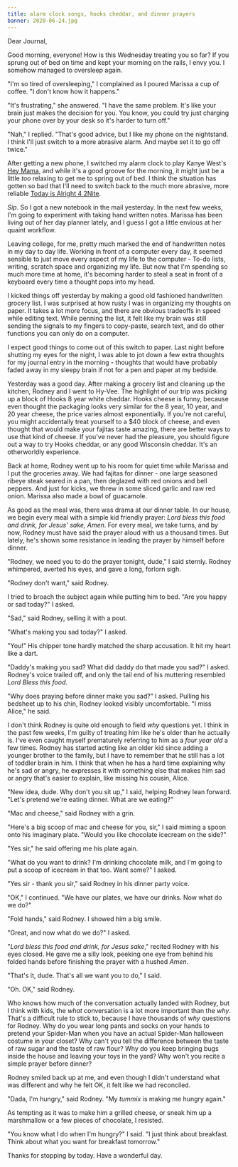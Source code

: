 ```yaml
---
title: alarm clock songs, hooks cheddar, and dinner prayers
banner: 2020-06-24.jpg
---
```


Dear Journal,

Good morning, everyone!  How is this Wednesday treating you so far?
If you sprung out of bed on time and kept your morning on the rails, I
envy you.  I somehow managed to oversleep again.

"I'm so tired of oversleeping," I complained as I poured Marissa a cup
of coffee.  "I don't know how it happens."

"It's frustrating," she answered.  "I have the same problem.  It's
like your brain just makes the decision for you.  You know, you could
try just charging your phone over by your desk so it's harder to turn
off."

"Nah," I replied.  "That's good advice, but I like my phone on the
nightstand.  I think I'll just switch to a more abrasive alarm.  And
maybe set it to go off twice."

After getting a new phone, I switched my alarm clock to play Kanye
West's [Hey Mama], and while it's a good groove for the morning, it
might just be a little _too_ relaxing to get me to spring out of bed.
I think the situation has gotten so bad that I'll need to switch back
to the much more abrasive, more reliable [Today is Alright 4 2Nite].

_Sip_.  So I got a new notebook in the mail yesterday.  In the next
few weeks, I'm going to experiment with taking hand written notes.
Marissa has been living out of her day planner lately, and I guess I
got a little envious at her quaint workflow.

Leaving college, for me, pretty much marked the end of handwritten
notes in my day to day life.  Working in front of a computer every
day, it seemed sensible to just move every aspect of my life to the
computer - To-do lists, writing, scratch space and organizing my life.
But now that I'm spending so much more time at home, it's becoming
harder to steal a seat in front of a keyboard every time a thought
pops into my head.

I kicked things off yesterday by making a good old fashioned
handwritten grocery list.  I was surprised at how rusty I was in
organizing my thoughts on paper.  It takes a lot more focus, and there
are obvious tradeoffs in speed while editing text.  While penning the
list, it felt like my brain was still sending the signals to my
fingers to copy-paste, search text, and do other functions you can
only do on a computer.

I expect good things to come out of this switch to paper.  Last night
before shutting my eyes for the night, I was able to jot down a few
extra thoughts for my journal entry in the morning - thoughts that
would have probably faded away in my sleepy brain if not for a pen and
paper at my bedside.

Yesterday was a good day.  After making a grocery list and cleaning up
the kitchen, Rodney and I went to Hy-Vee.  The highlight of our trip
was picking up a block of Hooks 8 year white cheddar.  Hooks cheese is
funny, because even thought the packaging looks very similar for the 8
year, 10 year, and 20 year cheese, the price varies almost
exponentially.  If you're not careful, you might accidentally treat
yourself to a $40 block of cheese, and even thought that would make
your fajitas taste amazing, there are better ways to use that kind of
cheese.  If you've never had the pleasure, you should figure out a way
to try Hooks cheddar, or any good Wisconsin cheddar.  It's an
otherworldly experience.

Back at home, Rodney went up to his room for quiet time while Marissa
and I put the groceries away.  We had fajitas for dinner - one large
seasoned ribeye steak seared in a pan, then deglazed with red onions
and bell peppers.  And just for kicks, we threw in some sliced garlic
and raw red onion.  Marissa also made a bowl of guacamole.

As good as the meal was, there was drama at our dinner table.  In our
house, we begin every meal with a simple kid friendly prayer: _Lord
bless this food and drink, for Jesus' sake, Amen_.  For every meal, we
take turns, and by now, Rodney must have said the prayer aloud with us
a thousand times.  But lately, he's shown some resistance in leading
the prayer by himself before dinner.

"Rodney, we need you to do the prayer tonight, dude," I said sternly.
Rodney whimpered, averted his eyes, and gave a long, forlorn sigh.

"Rodney don't want," said Rodney.

I tried to broach the subject again while putting him to bed.  "Are
you happy or sad today?" I asked.

"Sad," said Rodney, selling it with a pout.

"What's making you sad today?" I asked.

"You!"  His chipper tone hardly matched the sharp accusation.  It hit
my heart like a dart.

"Daddy's making you sad?  What did daddy do that made you sad?" I
asked.  Rodney's voice trailed off, and only the tail end of his
muttering resembled _Lord Bless this food_.

"Why does praying before dinner make you sad?" I asked.  Pulling his
bedsheet up to his chin, Rodney looked visibly uncomfortable.  "I miss
Alice," he said.

I don't think Rodney is quite old enough to field _why_ questions yet.
I think in the past few weeks, I'm guilty of treating him like he's
older than he actually is.  I've even caught myself prematurely
referring to him as a _four year old_ a few times.  Rodney has started
acting like an older kid since adding a younger brother to the family,
but I have to remember that he still has a lot of toddler brain in
him.  I think that when he has a hard time explaining why he's sad or
angry, he expresses it with something else that makes him sad or angry
that's easier to explain, like missing his cousin, Alice.

"New idea, dude.  Why don't you sit up," I said, helping Rodney lean
forward.  "Let's pretend we're eating dinner.  What are we eating?"

"Mac and cheese," said Rodney with a grin.

"Here's a big scoop of mac and cheese for you, sir," I said miming a
spoon onto his imaginary plate.  "Would you like chocolate icecream on
the side?"

"Yes sir," he said offering me his plate again.

"What do you want to drink?  I'm drinking chocolate milk, and I'm
going to put a scoop of icecream in that too.  Want some?" I asked.

"Yes sir - thank you sir," said Rodney in his dinner party voice.

"OK," I continued.  "We have our plates, we have our drinks.  Now what
do we do?"

"Fold hands," said Rodney.  I showed him a big smile.

"Great, and now what do we do?" I asked.

"_Lord bless this food and drink, for Jesus sake_," recited Rodney
with his eyes closed.  He gave me a silly look, peeking one eye from
behind his folded hands before finishing the prayer with a hushed
_Amen_.

"That's it, dude.  That's all we want you to do," I said.

"Oh.  OK," said Rodney.

Who knows how much of the conversation actually landed with Rodney,
but I think with kids, the _what_ conversation is a lot more important
than the _why_.  That's a difficult rule to stick to, because I have
thousands of _why_ questions for Rodney.  Why do you wear long pants
and socks on your hands to pretend your Spider-Man when you have an
actual Spider-Man halloween costume in your closet?  Why can't you
tell the difference between the taste of raw sugar and the taste of
raw flour?  Why do you keep bringing bugs inside the house and leaving
your toys in the yard?  Why won't you recite a simple prayer before
dinner?

Rodney smiled back up at me, and even though I didn't understand what
was different and why he felt OK, it felt like we had reconciled.

"Dada, I'm hungry," said Rodney.  "My _tummix_ is making me hungry
again."

As tempting as it was to make him a grilled cheese, or sneak him up a
marshmallow or a few pieces of chocolate, I resisted.

"You know what I do when I'm hungry?" I said.  "I just think about
breakfast.  Think about what you want for breakfast tomorrow."

Thanks for stopping by today.  Have a wonderful day.

[Hey Mama]: https://www.youtube.com/watch?v=B3NmMKfl3Ic
[Today is Alright 4 2Nite]: https://www.youtube.com/watch?v=dtFinPR3Vno
